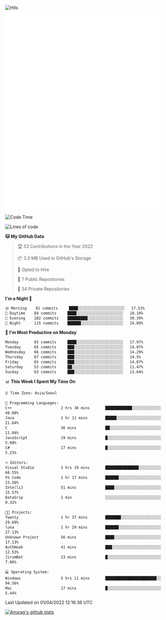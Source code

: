 ![Hits](https://hits.seeyoufarm.com/api/count/incr/badge.svg?url=https%3A%2F%2Fgithub.com%2Fkokose1234&count_bg=%2379C83D&title_bg=%23555555&icon=apple.svg&icon_color=%23E7E7E7&title=hits&edge_flat=false)
<br/>
![Metrics](https://github.com/kokose1234/kokose1234/blob/main/github-metrics.svg)

<!--START_SECTION:waka-->
![Code Time](http://img.shields.io/badge/Code%20Time-610%20hrs%2025%20mins-blue)

![Lines of code](https://img.shields.io/badge/From%20Hello%20World%20I%27ve%20Written-2%20Million%20lines%20of%20code-blue)

**🐱 My GitHub Data** 

> 🏆 53 Contributions in the Year 2022
 > 
> 📦 3.3 MB Used in GitHub's Storage 
 > 
> 💼 Opted to Hire
 > 
> 📜 7 Public Repositories 
 > 
> 🔑 34 Private Repositories  
 > 
**I'm a Night 🦉** 

```text
🌞 Morning    81 commits     ████░░░░░░░░░░░░░░░░░░░░░   17.53% 
🌆 Daytime    84 commits     ████░░░░░░░░░░░░░░░░░░░░░   18.18% 
🌃 Evening    182 commits    █████████░░░░░░░░░░░░░░░░   39.39% 
🌙 Night      115 commits    ██████░░░░░░░░░░░░░░░░░░░   24.89%

```
📅 **I'm Most Productive on Monday** 

```text
Monday       83 commits     ████░░░░░░░░░░░░░░░░░░░░░   17.97% 
Tuesday      65 commits     ███░░░░░░░░░░░░░░░░░░░░░░   14.07% 
Wednesday    66 commits     ███░░░░░░░░░░░░░░░░░░░░░░   14.29% 
Thursday     67 commits     ███░░░░░░░░░░░░░░░░░░░░░░   14.5% 
Friday       65 commits     ███░░░░░░░░░░░░░░░░░░░░░░   14.07% 
Saturday     53 commits     ██░░░░░░░░░░░░░░░░░░░░░░░   11.47% 
Sunday       63 commits     ███░░░░░░░░░░░░░░░░░░░░░░   13.64%

```


📊 **This Week I Spent My Time On** 

```text
⌚︎ Time Zone: Asia/Seoul

💬 Programming Languages: 
C++                      2 hrs 38 mins       ████████████░░░░░░░░░░░░░   48.08% 
Java                     1 hr 11 mins        █████░░░░░░░░░░░░░░░░░░░░   21.64% 
C                        36 mins             ██░░░░░░░░░░░░░░░░░░░░░░░   11.04% 
JavaScript               19 mins             █░░░░░░░░░░░░░░░░░░░░░░░░   5.98% 
C#                       17 mins             █░░░░░░░░░░░░░░░░░░░░░░░░   5.23%

🔥 Editors: 
Visual Studio            3 hrs 19 mins       ███████████████░░░░░░░░░░   60.55% 
VS Code                  1 hr 17 mins        ██████░░░░░░░░░░░░░░░░░░░   23.56% 
IntelliJ                 51 mins             ████░░░░░░░░░░░░░░░░░░░░░   15.57% 
DataGrip                 1 min               ░░░░░░░░░░░░░░░░░░░░░░░░░   0.32%

🐱‍💻 Projects: 
Twenty                   1 hr 37 mins        ███████░░░░░░░░░░░░░░░░░░   29.69% 
luna                     1 hr 29 mins        ██████░░░░░░░░░░░░░░░░░░░   27.13% 
Unknown Project          56 mins             ████░░░░░░░░░░░░░░░░░░░░░   17.13% 
AuthHook                 41 mins             ███░░░░░░░░░░░░░░░░░░░░░░   12.53% 
JirumBot                 23 mins             █░░░░░░░░░░░░░░░░░░░░░░░░   7.06%

💻 Operating System: 
Windows                  5 hrs 11 mins       ███████████████████████░░   94.56% 
Mac                      17 mins             █░░░░░░░░░░░░░░░░░░░░░░░░   5.44%

```


 Last Updated on 01/04/2022 12:16:36 UTC
<!--END_SECTION:waka-->

[![Anurag's github stats](https://github-readme-stats.vercel.app/api?username=kokose1234&theme=dracula)](https://github.com/anuraghazra/github-readme-stats)



	

